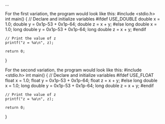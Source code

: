...

For the first variation, the program would look like this:
#include <stdio.h>
int main() {
    // Declare and initialize variables
#ifdef USE_DOUBLE
    double x = 1.0;
    double y = 0x1p-53 + 0x1p-64;
    double z = x + y;
#else
    long double x = 1.0;
    long double y = 0x1p-53 + 0x1p-64;
    long double z = x + y;
#endif

    // Print the value of z
    printf("z = %a\n", z);

    return 0;
}

For the second variation, the program would look like this:
#include <stdio.h>
int main() {
    // Declare and initialize variables
#ifdef USE_FLOAT
    float x = 1.0;
    float y = 0x1p-53 + 0x1p-64;
    float z = x + y;
#else
    long double x = 1.0;
    long double y = 0x1p-53 + 0x1p-64;
    long double z = x + y;
#endif

    // Print the value of z
    printf("z = %a\n", z);

    return 0;
}

